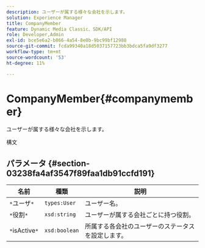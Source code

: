 ```yaml
---
description: ユーザーが属する様々な会社を示します。
solution: Experience Manager
title: CompanyMember
feature: Dynamic Media Classic、SDK/API
role: Developer,Admin
exl-id: bce5e6a2-b866-4a54-8e0b-9bc99bf12988
source-git-commit: fcda99340a18d5037157723bb3bdca5fa9df3277
workflow-type: tm+mt
source-wordcount: '53'
ht-degree: 11%

---
```


# CompanyMember{#companymember}

ユーザーが属する様々な会社を示します。

構文

## パラメータ {#section-03238fa4af3547f89faa1db91ccfd191}

| 名前 | 種類 | 説明 |
|---|---|---|
| `*`ユーザ`*` | `types:User` | ユーザー名。 |
| `*`役割`*` | `xsd:string` | ユーザーが属する会社ごとに持つ役割。 |
| `*`isActive`*` | `xsd:boolean` | 所属する各会社のユーザーのステータスを設定します。 |
